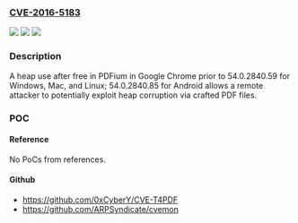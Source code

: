 ### [CVE-2016-5183](https://cve.mitre.org/cgi-bin/cvename.cgi?name=CVE-2016-5183)
![](https://img.shields.io/static/v1?label=Product&message=Chrome%20prior%20to%2054.0.2840.59%20for%20Windows%2C%20Mac%2C%20and%20Linux%3B%2054.0.2840.85%20for%20Android&color=blue)
![](https://img.shields.io/static/v1?label=Version&message=Chrome%20prior%20to%2054.0.2840.59%20for%20Windows%2C%20Mac%2C%20and%20Linux%3B%2054.0.2840.85%20for%20Android%20&color=brightgreen)
![](https://img.shields.io/static/v1?label=Vulnerability&message=heap%20corruption&color=brightgreen)

### Description

A heap use after free in PDFium in Google Chrome prior to 54.0.2840.59 for Windows, Mac, and Linux; 54.0.2840.85 for Android allows a remote attacker to potentially exploit heap corruption via crafted PDF files.

### POC

#### Reference
No PoCs from references.

#### Github
- https://github.com/0xCyberY/CVE-T4PDF
- https://github.com/ARPSyndicate/cvemon

